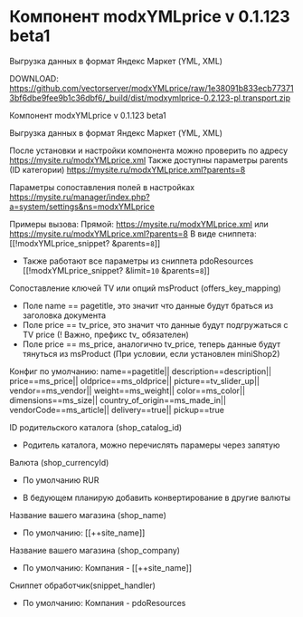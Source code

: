 # Компонент modxYMLprice v 0.1.123 beta1
Выгрузка данных в формат Яндекс Маркет (YML, XML)

DOWNLOAD: https://github.com/vectorserver/modxYMLprice/raw/1e38091b833ecb773713bf6dbe9fee9b1c36dbf6/_build/dist/modxymlprice-0.2.123-pl.transport.zip

Компонент modxYMLprice v 0.1.123 beta1

Выгрузка данных в формат Яндекс Маркет (YML, XML)

После установки и настройки компонента можно проверить по адресу https://mysite.ru/modxYMLprice.xml
Также доступны параметры parents (ID категории) https://mysite.ru/modxYMLprice.xml?parents=8

Параметры сопоставления полей в настройках https://mysite.ru/manager/index.php?a=system/settings&ns=modxYMLprice

Примеры вызова:
Прямой: https://mysite.ru/modxYMLprice.xml или https://mysite.ru/modxYMLprice.xml?parents=8
В виде сниппета: [[!modxYMLprice_snippet? &parents=`8`]]
 - Также работают все параметры из сниппета pdoResources
 [[!modxYMLprice_snippet? &limit=`10` &parents=`8`]]



Сопоставление ключей TV или опций msProduct (offers_key_mapping)

 - Поле name == pagetitle, это значит что данные будут браться из заголовка документа
 - Поле price == tv_price, это значит что данные будут подгружаться с TV price (! Важно, префикс tv_ обязателен)
 - Поле price == ms_price, аналогично tv_price, теперь данные будут тянуться из msProduct (При условии, если установлен miniShop2)
 
Конфиг по умолчанию:
	name==pagetitle||
	description==description||
	price==ms_price||
	oldprice==ms_oldprice||
	picture==tv_slider_up||
	vendor==ms_vendor||
	weight==ms_weight||
	color==ms_color||
	dimensions==ms_size||
	country_of_origin==ms_made_in||
	vendorCode==ms_article||
	delivery==true||
	pickup==true
	
ID родительского каталога (shop_catalog_id)	
 - Родитель каталога, можно перечислять парамеры через запятую
 
Валюта (shop_currencyId)
 - По умолчанию RUR
 + В бедующем планирую добавить конвертирование в другие валюты
 
Название вашего магазина (shop_name)
  - По умолчанию: [[++site_name]]
  
Название вашего магазина (shop_company)
  - По умолчанию: Компания - [[++site_name]]
  
Сниппет обработчик(snippet_handler)
  - По умолчанию: Компания - pdoResources

 

